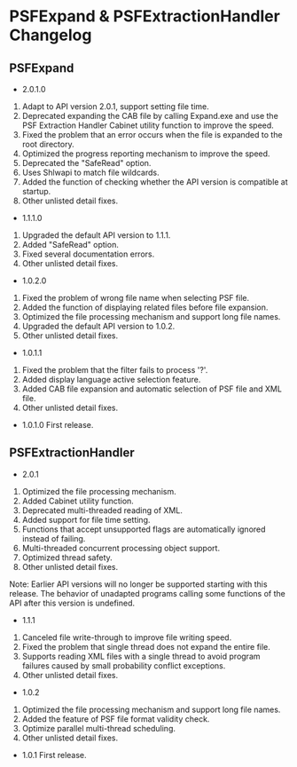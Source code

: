 # PSFExpand & PSFExtractionHandler Changelog

## PSFExpand
- 2.0.1.0
1. Adapt to API version 2.0.1, support setting file time.
2. Deprecated expanding the CAB file by calling Expand.exe and use the PSF Extraction Handler Cabinet utility function to improve the speed.
3. Fixed the problem that an error occurs when the file is expanded to the root directory.
4. Optimized the progress reporting mechanism to improve the speed.
5. Deprecated the "SafeRead" option.
6. Uses Shlwapi to match file wildcards.
7. Added the function of checking whether the API version is compatible at startup.
8. Other unlisted detail fixes.

- 1.1.1.0
1. Upgraded the default API version to 1.1.1.
2. Added "SafeRead" option.
3. Fixed several documentation errors.
4. Other unlisted detail fixes.

- 1.0.2.0
1. Fixed the problem of wrong file name when selecting PSF file.
2. Added the function of displaying related files before file expansion.
3. Optimized the file processing mechanism and support long file names.
4. Upgraded the default API version to 1.0.2.
5. Other unlisted detail fixes.

- 1.0.1.1
1. Fixed the problem that the filter fails to process '?'.
2. Added display language active selection feature.
3. Added CAB file expansion and automatic selection of PSF file and XML file.
4. Other unlisted detail fixes.


- 1.0.1.0
First release.


## PSFExtractionHandler
- 2.0.1
1. Optimized the file processing mechanism.
2. Added Cabinet utility function.
3. Deprecated multi-threaded reading of XML.
4. Added support for file time setting.
5. Functions that accept unsupported flags are automatically ignored instead of failing.
6. Multi-threaded concurrent processing object support.
7. Optimized thread safety.
8. Other unlisted detail fixes.

Note: Earlier API versions will no longer be supported starting with this release. The behavior of unadapted programs calling some functions of the API after this version is undefined.

- 1.1.1
1. Canceled file write-through to improve file writing speed.
2. Fixed the problem that single thread does not expand the entire file.
3. Supports reading XML files with a single thread to avoid program failures caused by small probability conflict exceptions.
4. Other unlisted detail fixes.

- 1.0.2
1. Optimized the file processing mechanism and support long file names.
2. Added the feature of PSF file format validity check.
3. Optimize parallel multi-thread scheduling.
4. Other unlisted detail fixes.

- 1.0.1
First release.
